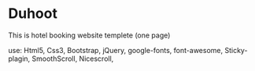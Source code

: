 # Duhoot

This is hotel booking website templete (one page)

use: Html5, Css3, Bootstrap, jQuery, google-fonts, font-awesome, Sticky-plagin, SmoothScroll, Nicescroll,  
